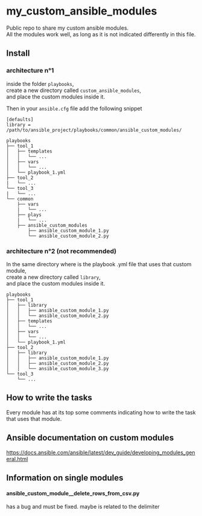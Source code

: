 # my_custom_ansible_modules
Public repo to share my custom ansible modules.<br>
All the modules work well, as long as it is not indicated differently in this file.

## Install

### architecture n°1

inside the folder `playbooks`,<br>
create a new directory called `custom_ansible_modules`,<br>
and place the custom modules inside it.

Then in your `ansible.cfg` file add the following snippet

    [defaults]
    library = /path/to/ansible_project/playbooks/common/ansible_custom_modules/


```
playbooks
├── tool_1
│   ├── templates
│   │   └── ...
│   ├── vars
│   │   └── ...
│   └── playbook_1.yml
├── tool_2
|   └── ...
└── tool_3
|   └── ...
└── common
    ├── vars
    |   └── ...
    ├── plays
    |   └── ...
    ├── ansible_custom_modules
        ├── ansible_custom_module_1.py
        └── ansible_custom_module_2.py
```

### architecture n°2 (not recommended)

In the same directory where is the playbook .yml file that uses that custom module,<br>
create a new directory called `library`,<br>
and place the custom modules inside it.

```
playbooks
├── tool_1
│   ├── library
│   │   ├── ansible_custom_module_1.py
│   │   └── ansible_custom_module_2.py
│   ├── templates
│   │   └── ...
│   ├── vars
│   │   └── ...
│   └── playbook_1.yml
├── tool_2
│   ├── library
│   │   ├── ansible_custom_module_1.py
│   │   ├── ansible_custom_module_2.py
│   │   └── ansible_custom_module_3.py
└── tool_3
    └── ...
```

## How to write the tasks

Every module has at its top some comments indicating how to write the task that uses that module.

## Ansible documentation on custom modules

https://docs.ansible.com/ansible/latest/dev_guide/developing_modules_general.html

## Information on single modules

#### ansible_custom_module__delete_rows_from_csv.py
has a bug and must be fixed. maybe is related to the delimiter

